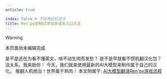 ```yaml
---
article: true

index: false # 不在侧边栏显示
title: Ren'py定制UI添加多语言入口方法
---
```


> [!warning]
> 本页面尚未编辑完成

是不是还在为看不懂英文，啃不动生肉而发愁？
是不是早就看不惯机翻汉化包？
没关系，我来助你！
今天，我们就来使用最新的AI大模型来制作属于自己的汉化。
推翻人机统治！世界属于熟肉！
本文附属于: [AI大模型翻译Ren'py游戏流程](renpy_ai_translation.md)

<!-- more -->